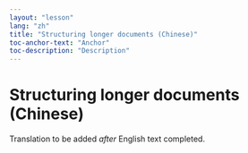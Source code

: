 ```yaml
---
layout: "lesson"
lang: "zh"
title: "Structuring longer documents (Chinese)"
toc-anchor-text: "Anchor"
toc-description: "Description"
---
```


# Structuring longer documents (Chinese)

Translation to be added _after_ English text completed.
